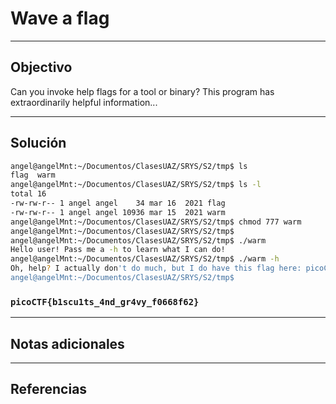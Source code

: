 # Wave a flag

---
## Objectivo

Can you invoke help flags for a tool or binary? This program has extraordinarily helpful information...

---
## Solución

``` sh
angel@angelMnt:~/Documentos/ClasesUAZ/SRYS/S2/tmp$ ls
flag  warm
angel@angelMnt:~/Documentos/ClasesUAZ/SRYS/S2/tmp$ ls -l
total 16
-rw-rw-r-- 1 angel angel    34 mar 16  2021 flag
-rw-rw-r-- 1 angel angel 10936 mar 15  2021 warm
angel@angelMnt:~/Documentos/ClasesUAZ/SRYS/S2/tmp$ chmod 777 warm 
angel@angelMnt:~/Documentos/ClasesUAZ/SRYS/S2/tmp$ 
angel@angelMnt:~/Documentos/ClasesUAZ/SRYS/S2/tmp$ ./warm 
Hello user! Pass me a -h to learn what I can do!
angel@angelMnt:~/Documentos/ClasesUAZ/SRYS/S2/tmp$ ./warm -h
Oh, help? I actually don't do much, but I do have this flag here: picoCTF{b1scu1ts_4nd_gr4vy_f0668f62}
angel@angelMnt:~/Documentos/ClasesUAZ/SRYS/S2/tmp$ 


```

### `picoCTF{b1scu1ts_4nd_gr4vy_f0668f62}`

---
## Notas adicionales

---
## Referencias

